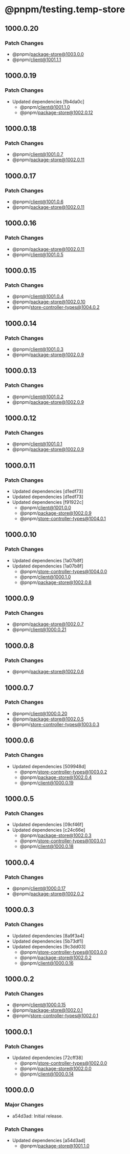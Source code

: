 # @pnpm/testing.temp-store

## 1000.0.20

### Patch Changes

- @pnpm/package-store@1003.0.0
- @pnpm/client@1001.1.1

## 1000.0.19

### Patch Changes

- Updated dependencies [fb4da0c]
  - @pnpm/client@1001.1.0
  - @pnpm/package-store@1002.0.12

## 1000.0.18

### Patch Changes

- @pnpm/client@1001.0.7
- @pnpm/package-store@1002.0.11

## 1000.0.17

### Patch Changes

- @pnpm/client@1001.0.6
- @pnpm/package-store@1002.0.11

## 1000.0.16

### Patch Changes

- @pnpm/package-store@1002.0.11
- @pnpm/client@1001.0.5

## 1000.0.15

### Patch Changes

- @pnpm/client@1001.0.4
- @pnpm/package-store@1002.0.10
- @pnpm/store-controller-types@1004.0.2

## 1000.0.14

### Patch Changes

- @pnpm/client@1001.0.3
- @pnpm/package-store@1002.0.9

## 1000.0.13

### Patch Changes

- @pnpm/client@1001.0.2
- @pnpm/package-store@1002.0.9

## 1000.0.12

### Patch Changes

- @pnpm/client@1001.0.1
- @pnpm/package-store@1002.0.9

## 1000.0.11

### Patch Changes

- Updated dependencies [d1edf73]
- Updated dependencies [d1edf73]
- Updated dependencies [f91922c]
  - @pnpm/client@1001.0.0
  - @pnpm/package-store@1002.0.9
  - @pnpm/store-controller-types@1004.0.1

## 1000.0.10

### Patch Changes

- Updated dependencies [1a07b8f]
- Updated dependencies [1a07b8f]
  - @pnpm/store-controller-types@1004.0.0
  - @pnpm/client@1000.1.0
  - @pnpm/package-store@1002.0.8

## 1000.0.9

### Patch Changes

- @pnpm/package-store@1002.0.7
- @pnpm/client@1000.0.21

## 1000.0.8

### Patch Changes

- @pnpm/package-store@1002.0.6

## 1000.0.7

### Patch Changes

- @pnpm/client@1000.0.20
- @pnpm/package-store@1002.0.5
- @pnpm/store-controller-types@1003.0.3

## 1000.0.6

### Patch Changes

- Updated dependencies [509948d]
  - @pnpm/store-controller-types@1003.0.2
  - @pnpm/package-store@1002.0.4
  - @pnpm/client@1000.0.19

## 1000.0.5

### Patch Changes

- Updated dependencies [09cf46f]
- Updated dependencies [c24c66e]
  - @pnpm/package-store@1002.0.3
  - @pnpm/store-controller-types@1003.0.1
  - @pnpm/client@1000.0.18

## 1000.0.4

### Patch Changes

- @pnpm/client@1000.0.17
- @pnpm/package-store@1002.0.2

## 1000.0.3

### Patch Changes

- Updated dependencies [8a9f3a4]
- Updated dependencies [5b73df1]
- Updated dependencies [9c3dd03]
  - @pnpm/store-controller-types@1003.0.0
  - @pnpm/package-store@1002.0.2
  - @pnpm/client@1000.0.16

## 1000.0.2

### Patch Changes

- @pnpm/client@1000.0.15
- @pnpm/package-store@1002.0.1
- @pnpm/store-controller-types@1002.0.1

## 1000.0.1

### Patch Changes

- Updated dependencies [72cff38]
  - @pnpm/store-controller-types@1002.0.0
  - @pnpm/package-store@1002.0.0
  - @pnpm/client@1000.0.14

## 1000.0.0

### Major Changes

- a54d3ad: Initial release.

### Patch Changes

- Updated dependencies [a54d3ad]
  - @pnpm/package-store@1001.1.0

